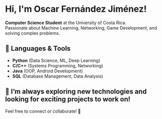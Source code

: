 
# Hi, I'm Oscar Fernández Jiménez!

**Computer Science Student** at the University of Costa Rica.  
Passionate about Machine Learning, Networking, Game Development, and solving complex problems.

## 🔧 Languages & Tools
- **Python** (Data Science, ML, Deep Learning)
- **C/C++** (Systems Programming, Networking)
- **Java** (OOP, Android Development)
- **SQL** (Database Management, Data Analysis)
## 🌱 I’m always exploring new technologies and looking for exciting projects to work on!

Feel free to connect or collaborate! 🚀
